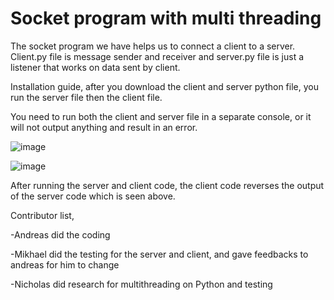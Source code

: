 # Socket program with multi threading
The socket program we have helps us to connect a client to a server. Client.py file is message sender and receiver and server.py file is just a listener that works on data sent by client.


Installation guide, after you download the client and server python file, you run the server file then the client file.

You need to run both the client and server file in a separate console, or it will not output anything and result in an error.

![image](https://user-images.githubusercontent.com/57937951/123534135-1af65a80-d745-11eb-866b-3af1f6313273.png)

![image](https://user-images.githubusercontent.com/57937951/123534163-4d07bc80-d745-11eb-97a1-18c328478b8d.png)


After running the server and client code, the client code reverses the output of the server code which is seen above.

Contributor list, 

-Andreas did the coding

-Mikhael did the testing for the server and client, and gave feedbacks to andreas for him to change

-Nicholas did research for multithreading on Python and testing
